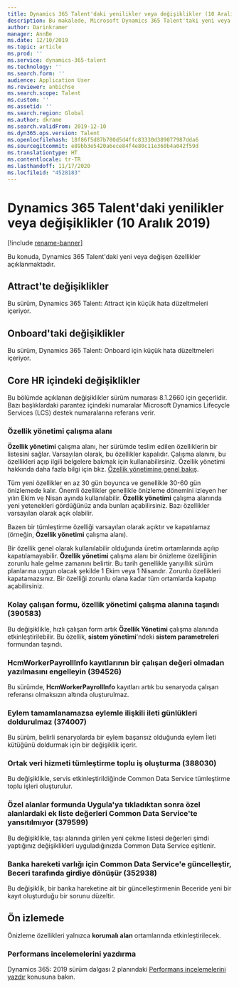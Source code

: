 ```yaml
---
title: Dynamics 365 Talent'daki yenilikler veya değişiklikler (10 Aralık 2019)
description: Bu makalede, Microsoft Dynamics 365 Talent'taki yeni veya değişen özellikler açıklanmaktadır.
author: Darinkramer
manager: AnnBe
ms.date: 12/10/2019
ms.topic: article
ms.prod: ''
ms.service: dynamics-365-talent
ms.technology: ''
ms.search.form: ''
audience: Application User
ms.reviewer: anbichse
ms.search.scope: Talent
ms.custom: ''
ms.assetid: ''
ms.search.region: Global
ms.author: dkrame
ms.search.validFrom: 2019-12-10
ms.dyn365.ops.version: Talent
ms.openlocfilehash: 18f86f5d87b780d5d4ffc83330d389077987dda6
ms.sourcegitcommit: e89bb3e5420a6ece84f4e80c11e360b4a042f59d
ms.translationtype: HT
ms.contentlocale: tr-TR
ms.lasthandoff: 11/17/2020
ms.locfileid: "4528183"
---
```

# <a name="whats-new-or-changed-in-dynamics-365-talent-december-10-2019"></a>Dynamics 365 Talent'daki yenilikler veya değişiklikler (10 Aralık 2019)

[!include [rename-banner](~/includes/cc-data-platform-banner.md)]

Bu konuda, Dynamics 365 Talent'daki yeni veya değişen özellikler açıklanmaktadır.

## <a name="changes-in-attract"></a>Attract'te değişiklikler

Bu sürüm, Dynamics 365 Talent: Attract için küçük hata düzeltmeleri içeriyor.

## <a name="changes-in-onboard"></a>Onboard'taki değişiklikler

Bu sürüm, Dynamics 365 Talent: Onboard için küçük hata düzeltmeleri içeriyor.

## <a name="changes-in-core-hr"></a>Core HR içindeki değişiklikler

Bu bölümde açıklanan değişiklikler sürüm numarası 8.1.2660 için geçerlidir. Bazı başlıklardaki parantez içindeki numaralar Microsoft Dynamics Lifecycle Services (LCS) destek numaralarına referans verir.

### <a name="feature-management-workspace"></a>Özellik yönetimi çalışma alanı

**Özellik yönetimi** çalışma alanı, her sürümde teslim edilen özelliklerin bir listesini sağlar. Varsayılan olarak, bu özellikler kapalıdır. Çalışma alanını, bu özellikleri açıp ilgili belgelere bakmak için kullanabilirsiniz. Özellik yönetimi hakkında daha fazla bilgi için bkz. [Özellik yönetimine genel bakış](https://docs.microsoft.com/dynamics365/fin-ops-core/fin-ops/get-started/feature-management/feature-management-overview).

Tüm yeni özellikler en az 30 gün boyunca ve genellikle 30-60 gün önizlemede kalır. Önemli özellikler genellikle önizleme dönemini izleyen her yılın Ekim ve Nisan ayında kullanılabilir. **Özellik yönetimi** çalışma alanında yeni yetenekleri gördüğünüz anda bunları açabilirsiniz. Bazı özellikler varsayılan olarak açık olabilir.
 
Bazen bir tümleştirme özelliği varsayılan olarak açıktır ve kapatılamaz (örneğin, **Özellik yönetimi** çalışma alanı).
 
Bir özellik genel olarak kullanılabilir olduğunda üretim ortamlarında açılıp kapatılamayabilir. **Özellik yönetimi** çalışma alanı bir önizleme özelliğinin zorunlu hale gelme zamanını belirtir. Bu tarih genellikle yarıyıllık sürüm planlarına uygun olacak şekilde 1 Ekim veya 1 Nisandır. Zorunlu özellikleri kapatamazsınız. Bir özelliği zorunlu olana kadar tüm ortamlarda kapatıp açabilirsiniz.

### <a name="streamlined-worker-form-has-moved-to-the-feature-management-workspace-390583"></a>Kolay çalışan formu, özellik yönetimi çalışma alanına taşındı (390583)

Bu değişiklikle, hızlı çalışan form artık **Özellik Yönetimi** çalışma alanında etkinleştirilebilir. Bu özellik, **sistem yönetimi**'ndeki **sistem parametreleri** formundan taşındı.

### <a name="prevent-hcmworkerpayrollinfo-records-from-being-written-without-a-worker-value-394526"></a>HcmWorkerPayrollInfo kayıtlarının bir çalışan değeri olmadan yazılmasını engelleyin (394526)

Bu sürümde, **HcmWorkerPayrollInfo** kayıtları artık bu senaryoda çalışan referansı olmaksızın altında oluşturulmaz. 

### <a name="message-log-associated-to-the-action-isnt-populated-when-the-action-fails-to-complete-374007"></a>Eylem tamamlanamazsa eylemle ilişkili ileti günlükleri doldurulmaz (374007)

Bu sürüm, belirli senaryolarda bir eylem başarısız olduğunda eylem İleti kütüğünü doldurmak için bir değişiklik içerir. 

### <a name="common-data-service-integration-batch-job-creation-388030"></a>Ortak veri hizmeti tümleştirme toplu iş oluşturma (388030)

Bu değişiklikle, servis etkinleştirildiğinde Common Data Service tümleştirme toplu işleri oluşturulur.

### <a name="additional-pick-list-values-to-custom-fields-arent-reflected-in-common-data-service-after-clicking-apply-on-the-custom-fields-form-379599"></a>Özel alanlar formunda Uygula'ya tıkladıktan sonra özel alanlardaki ek liste değerleri Common Data Service'te yansıtılmıyor (379599)

Bu değişiklikle, taşı alanında girilen yeni çekme listesi değerleri şimdi yaptığınız değişiklikleri uyguladığınızda Common Data Service eşitlenir.

### <a name="update-to-common-data-service-for-then-leave-bank-transaction-entity-turns-into-an-insert-on-talent-side-352938"></a>Banka hareketi varlığı için Common Data Service'e güncelleştir, Beceri tarafında girdiye dönüşür (352938)

Bu değişiklik, bir banka hareketine ait bir güncelleştirmenin Beceride yeni bir kayıt oluşturduğu bir sorunu düzeltir.

## <a name="in-preview"></a>Ön izlemede

Önizleme özellikleri yalnızca **korumalı alan** ortamlarında etkinleştirilecek.

### <a name="print-performance-reviews"></a>Performans incelemelerini yazdırma

Dynamics 365: 2019 sürüm dalgası 2 planındaki [Performans incelemelerini yazdır](https://docs.microsoft.com/dynamics365-release-plan/2019wave2/dynamics365-talent/print-performance-reviews) konusuna bakın.


